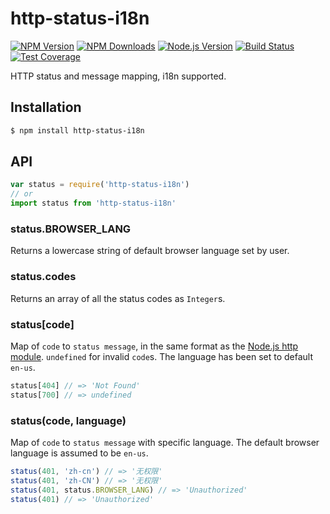# http-status-i18n

[![NPM Version][npm-image]][npm-url]
[![NPM Downloads][downloads-image]][downloads-url]
[![Node.js Version][node-version-image]][node-version-url]
[![Build Status][travis-image]][travis-url]
[![Test Coverage][coveralls-image]][coveralls-url]

HTTP status and message mapping, i18n supported.

## Installation

```sh
$ npm install http-status-i18n
```

## API

```js
var status = require('http-status-i18n')
// or 
import status from 'http-status-i18n'
```

### status.BROWSER_LANG

Returns a lowercase string of default browser language set by user.

### status.codes

Returns an array of all the status codes as `Integer`s.

### status[code]

Map of `code` to `status message`, in the same format as the [Node.js http module](https://nodejs.org/dist/latest/docs/api/http.html#http_http_status_codes). `undefined` for invalid `code`s. The language has been set to default `en-us`.

```js
status[404] // => 'Not Found'
status[700] // => undefined
```

### status(code, language)

Map of `code` to `status message` with specific language. The default browser language is assumed to be `en-us`.

```js
status(401, 'zh-cn') // => '无权限'
status(401, 'zh-CN') // => '无权限'
status(401, status.BROWSER_LANG) // => 'Unauthorized'
status(401) // => 'Unauthorized'
```

[npm-image]: https://img.shields.io/npm/v/http-status-i18n.svg?style=flat-square
[npm-url]: https://npmjs.org/package/http-status-i18n
[node-version-image]: https://img.shields.io/node/v/http-status-i18n.svg?style=flat-square
[node-version-url]: https://nodejs.org/en/download
[travis-image]: https://img.shields.io/travis/muwenzi/http-status-i18n.svg?style=flat-square
[travis-url]: https://travis-ci.org/muwenzi/http-status-i18n
[coveralls-image]: https://img.shields.io/coveralls/muwenzi/http-status-i18n.svg?style=flat-square
[coveralls-url]: https://coveralls.io/github/muwenzi/http-status-i18n?branch=master
[downloads-image]: https://img.shields.io/npm/dm/http-status-i18n.svg?style=flat-square
[downloads-url]: https://npmjs.org/package/http-status-i18n
